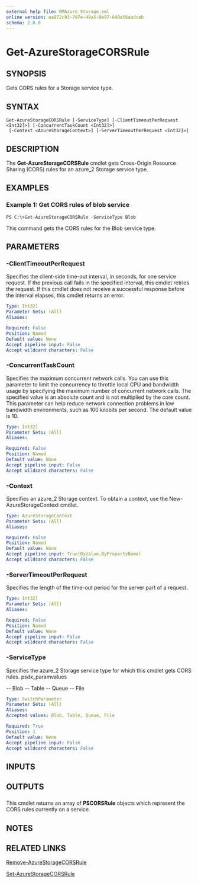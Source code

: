 ```yaml
---
external help file: RMAzure_Storage.xml
online version: ea872c93-797e-49a5-8e97-640a56aadceb
schema: 2.0.0
---
```


# Get-AzureStorageCORSRule
## SYNOPSIS
Gets CORS rules for a Storage service type.

## SYNTAX

```
Get-AzureStorageCORSRule [-ServiceType] [-ClientTimeoutPerRequest <Int32]>] [-ConcurrentTaskCount <Int32]>]
 [-Context <AzureStorageContext>] [-ServerTimeoutPerRequest <Int32]>]
```

## DESCRIPTION
The **Get-AzureStorageCORSRule** cmdlet gets Cross-Origin Resource Sharing (CORS) rules for an azure_2 Storage service type.

## EXAMPLES

### Example 1: Get CORS rules of blob service
```
PS C:\>Get-AzureStorageCORSRule -ServiceType Blob
```

This command gets the CORS rules for the Blob service type.

## PARAMETERS

### -ClientTimeoutPerRequest
Specifies the client-side time-out interval, in seconds, for one service request.
If the previous call fails in the specified interval, this cmdlet retries the request.
If this cmdlet does not receive a successful response before the interval elapses, this cmdlet returns an error.

```yaml
Type: Int32]
Parameter Sets: (All)
Aliases: 

Required: False
Position: Named
Default value: None
Accept pipeline input: False
Accept wildcard characters: False
```

### -ConcurrentTaskCount
Specifies the maximum concurrent network calls.
You can use this parameter to limit the concurrency to throttle local CPU and bandwidth usage by specifying the maximum number of concurrent network calls.
The specified value is an absolute count and is not multiplied by the core count.
This parameter can help reduce network connection problems in low bandwidth environments, such as 100 kilobits per second.
The default value is 10.

```yaml
Type: Int32]
Parameter Sets: (All)
Aliases: 

Required: False
Position: Named
Default value: None
Accept pipeline input: False
Accept wildcard characters: False
```

### -Context
Specifies an azure_2 Storage context.
To obtain a context, use the New-AzureStorageContext cmdlet.

```yaml
Type: AzureStorageContext
Parameter Sets: (All)
Aliases: 

Required: False
Position: Named
Default value: None
Accept pipeline input: True(ByValue,ByPropertyName)
Accept wildcard characters: False
```

### -ServerTimeoutPerRequest
Specifies the length of the time-out period for the server part of a request.

```yaml
Type: Int32]
Parameter Sets: (All)
Aliases: 

Required: False
Position: Named
Default value: None
Accept pipeline input: False
Accept wildcard characters: False
```

### -ServiceType
Specifies the azure_2 Storage service type for which this cmdlet gets CORS rules.
psdx_paramvalues

-- Blob 
-- Table 
-- Queue 
-- File

```yaml
Type: SwitchParameter
Parameter Sets: (All)
Aliases: 
Accepted values: Blob, Table, Queue, File

Required: True
Position: 1
Default value: None
Accept pipeline input: False
Accept wildcard characters: False
```

## INPUTS

## OUTPUTS

### 
This cmdlet returns an array of **PSCORSRule** objects which represent the CORS rules currently on a service.

## NOTES

## RELATED LINKS

[Remove-AzureStorageCORSRule](ea872c93-797e-49a5-8e97-640a56aadceb)

[Set-AzureStorageCORSRule](fd109b34-042a-4157-b0c1-2cbf29894b52)

